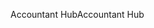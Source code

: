 <span data-ttu-id="04e01-101">Accountant Hub</span><span class="sxs-lookup"><span data-stu-id="04e01-101">Accountant Hub</span></span>
